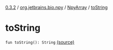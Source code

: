 [0.3.2](../../index.md) / [org.jetbrains.bio.npy](../index.md) / [NpyArray](index.md) / [toString](.)

# toString

`fun toString(): String` [(source)](https://github.com/JetBrains-Research/npy/blob/0.3.2/src/main/kotlin/org/jetbrains/bio/npy/Npy.kt#L362)